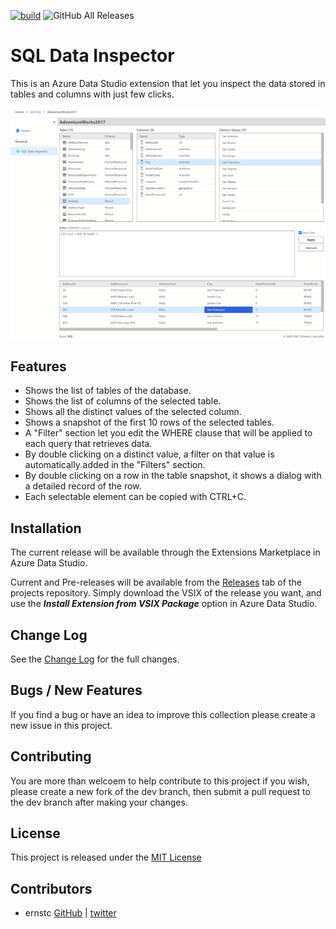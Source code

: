 [![build](https://github.com/ernstc/SqlDataInspector/actions/workflows/build.yml/badge.svg)](https://github.com/ernstc/SqlDataInspector/actions/workflows/build.yml) ![GitHub All Releases](https://img.shields.io/github/downloads/ernstc/SqlDataInspector/total)

# SQL Data Inspector

This is an Azure Data Studio extension that let you inspect the data stored in tables and columns with just few clicks.

![Example of dashboard](https://raw.githubusercontent.com/ernstc/SqlDataInspector/main/images/screen1.png)

## Features

* Shows the list of tables of the database.
* Shows the list of columns of the selected table.
* Shows all the distinct values of the selected column.
* Shows a snapshot of the first 10 rows of the selected tables.
* A "Filter" section let you edit the WHERE clause that will be applied to each query that retrieves data.
* By double clicking on a distinct value, a filter on that value is automatically added in the "Filters" section.
* By double clicking on a row in the table snapshot, it shows a dialog with a detailed record of the row.
* Each selectable element can be copied with CTRL+C.

## Installation

The current release will be available through the Extensions Marketplace in Azure Data Studio.

Current and Pre-releases will be available from the [Releases](https://github.com/ernstc/SqlDataInspector/releases) tab of the projects repository. Simply download the VSIX of the release you want, and use the ***Install Extension from VSIX Package*** option in Azure Data Studio.

## Change Log

See the [Change Log](./src/CHANGELOG.md) for the full changes.

## Bugs / New Features

If you find a bug or have an idea to improve this collection please create a new issue in this project.

## Contributing

You are more than welcoem to help contribute to this project if you wish, please create a new fork of the dev branch, then submit a pull request to the dev branch after making your changes.

## License

This project is released under the [MIT License](./LICENSE)

## Contributors

* ernstc [GitHub](https://github.com/ernstc) | [twitter](https://twitter.com/iErnesto)